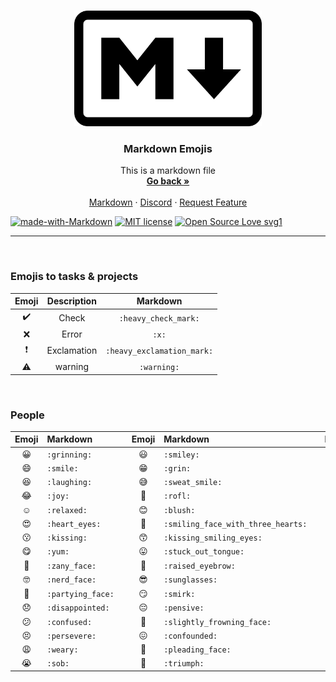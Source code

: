 <br />
<p align="center">
  <a href="https://github.com/Dark-LYNN/Dark-LYNN/Markdown">
    <img src=".Image.png" alt="Logo" width="300" height="185">
  </a>

  <h3 align="center">Markdown Emojis</h3>

  <p align="center">
    This is a markdown file
    <br />
    <a href="https://github.com/Dark-LYNN/Dark-LYNN/tree/main/Markdown"><strong>Go back »</strong></a>
    <br />
    <br />
    <a href="https://github.com/Dark-LYNN/Dark-LYNN/tree/main/Markdown">Markdown</a>
    ·
    <a href="https://discord.gg/SBj5WzeVBj/">Discord</a>
    ·
    <a href="https://github.com/othneildrew/Best-README-Template/issues">Request Feature</a>
  </p>
</p>

[![made-with-Markdown](https://img.shields.io/badge/Made%20with-Markdown-1f425f.svg)](https://github.com/Dark-LYNN/Dark-LYNN/)
[![MIT license](https://img.shields.io/badge/License-MIT-informational.svg)](https://github.com/Dark-LYNN/Dark-LYNN/)
[![Open Source Love svg1](https://badges.frapsoft.com/os/v1/open-source.svg?v=103)](https://github.com/Dark-LYNN/Dark-LYNN/)

----------------------------------

<br>

### Emojis to tasks & projects

| Emoji | Description	| Markdown |
|:---:|:---:|:---:|
| :heavy_check_mark: | Check | `:heavy_check_mark:` |
| :x: | Error | `:x:` |
| :heavy_exclamation_mark: | Exclamation | `:heavy_exclamation_mark:` |
| :warning: | warning | `:warning:` |

<br> 

### People
| Emoji | Markdown |  | Emoji | Markdown |  | Emoji | Markdown |
|:---:|:---|:---:|:---:|:---|:---:|:---:|:---|
| :grinning: | `:grinning:` | | :smiley: | `:smiley:` | | :innocent: | `:innocent:` |
| :smile: | `:smile:` | | :grin: | `:grin:` | | :slightly_smiling_face: | `:slightly_smiling_face:` |
| :laughing: | `:laughing:` | | 😅 | `:sweat_smile:` | | :upside_down_face: | `:upside_down_face:` |
| :joy: | `:joy:` | | :rofl: | `:rofl:` | | :wink: | `:wink:` |
| :relaxed: | `:relaxed:` | | :blush: | `:blush:` | | :smiling_face_with_tear: | `:smiling_face_with_tear:` |
| :heart_eyes: | `:heart_eyes:` | | :smiling_face_with_three_hearts: | `:smiling_face_with_three_hearts:` | | :kissing_heart: | `:kissing_heart:` |
| :kissing: | `:kissing:` | | :kissing_smiling_eyes: | `:kissing_smiling_eyes:` | | :kissing_closed_eyes: | `:kissing_closed_eyes:` |
| :yum: | `:yum:` | | :stuck_out_tongue: | `:stuck_out_tongue:` | | :stuck_out_tongue_closed_eyes: | `:stuck_out_tongue_closed_eyes:` | | :stuck_out_tongue_winking_eye: | `:stuck_out_tongue_winking_eye:` |
| :zany_face: | `:zany_face:` | | :raised_eyebrow: | `:raised_eyebrow:` | | :monocle_face: | `:monocle_face:` |
| :nerd_face: | `:nerd_face:` | | :sunglasses: | `:sunglasses:`| | :star_struck: | `:star_struck:` | 
| :partying_face: | `:partying_face:` | | :smirk: | `:smirk:` | | :unamused: | `:unamused:` | 
| :disappointed: | `:disappointed:` | | :pensive: | `:pensive:` | | :worried: | `:worried:` |
| 😕 | `:confused:` | | 🙁 | `:slightly_frowning_face:` | | 😦 | `:frowning:` |
| 😣 | `:persevere:` | | 😖 | `:confounded:`| | 😫 | `:tired_face:` |
| 😩 | `:weary:` | | 🥺 | `:pleading_face:` | | 😢 | `:cry:` | 
| 😭 | `:sob:` | | 😤 | `:triumph:` | | :face_exhaling: | `:face_exhaling:` | 
